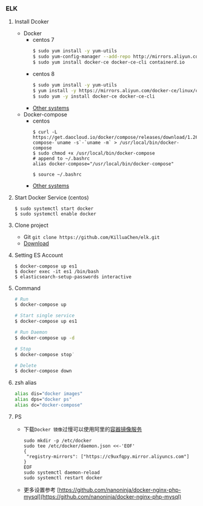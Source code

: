 ###  ELK

1. Install Dcoker
    - Docker
        - centos 7
            ```bash
            $ sudo yum install -y yum-utils
            $ sudo yum-config-manager --add-repo http://mirrors.aliyun.com/docker-ce/linux/centos/docker-ce.repo
            $ sudo yum install docker-ce docker-ce-cli containerd.io
            ```
        - centos 8
            ```bash
            $ sudo yum install -y yum-utils
            $ yum install -y https://mirrors.aliyun.com/docker-ce/linux/centos/7/x86_64/edge/Packages/containerd.io-1.2.13-3.2.el7.x86_64.rpm
            $ sudo yum -y install docker-ce docker-ce-cli
            ```
        - [Other systems](https://docs.docker.com/engine/install/)
    - Docker-compose
        - centos
            ```
            $ curl -L https://get.daocloud.io/docker/compose/releases/download/1.26.2/docker-compose-`uname -s`-`uname -m` > /usr/local/bin/docker-compose
            $ sudo chmod +x /usr/local/bin/docker-compose
            # append to ~/.bashrc
            alias docker-compose="/usr/local/bin/docker-compose"
            
            $ source ~/.bashrc
            ```
        - [Other systems](https://docs.docker.com/compose/install/)

2. Start Docker Service (centos)
    ```
   $ sudo systemctl start docker
   $ sudo systemctl enable docker
   ```
3. Clone project
    - Git  `git clone https://github.com/KilluaChen/elk.git`
    - [Download](https://github.com/KilluaChen/elk/archive/master.zip)
    
1. Setting ES Account
    ```
    $ docker-compose up es1
    $ docker exec -it es1 /bin/bash
    $ elasticsearch-setup-passwords interactive
    ```
5. Command
    ```bash
   # Run
   $ docker-compose up

   # Start single service
   $ docker-compose up es1
   
   # Run Daemon
   $ docker-compose up -d
   
   # Stop
   $ docker-compose stop˙
   
   # Delete
   $ docker-compose down
   ```
1. zsh alias
    ```bash
    alias dis="docker images"
    alias dps="docker ps"
    alias dc="docker-compose"
    ```
7. PS
    - 下载`Docker 镜像`过慢可以使用阿里的[容器镜像服务](https://cr.console.aliyun.com/cn-hangzhou/instances/mirrors) 
        ```
       sudo mkdir -p /etc/docker
       sudo tee /etc/docker/daemon.json <<-'EOF'
       {
         "registry-mirrors": ["https://c9uxfqpy.mirror.aliyuncs.com"]
       }
       EOF
       sudo systemctl daemon-reload
       sudo systemctl restart docker
       ```
    - 更多设置参考 [https://github.com/nanoninja/docker-nginx-php-mysql](https://github.com/nanoninja/docker-nginx-php-mysql)
    
     
    
